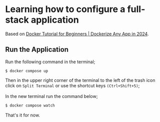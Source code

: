 # Learning how to configure a full-stack application

Based on [Docker Tutorial for Beginners | Dockerize Any App in 2024](https://youtu.be/GFgJkfScVNU?si=pYv7Z3oUWINsF8r3).

## Run the Application

Run the following command in the terminal;

~~~docker
$ docker compose up
~~~

Then in the upper right corner of the terminal to the left of the trash icon click on `Split Terminal` or use the shortcut keys `(Ctrl+Shift+5)`; <br><br>
In the new terminal run the command below;

~~~javascript
$ docker compose watch
~~~
That's it for now.
